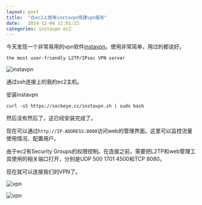```yaml
---
layout: post
title:  "在ec2上使用instavpn搭建vpn服务"
date:   2014-12-04 11:01:23
categories: instavpn ec2
---
```


今天发现一个非常易用的vpn软件[instavpn](https://github.com/sockeye44/instavpn)。使用非常简单，用过的都说好。

`the most user-friendly L2TP/IPsec VPN server`

![instavpn](http://sockeye.cc/img/instavpn.png)

通过ssh连接上的我的ec2主机。

安装instavpn

`curl -sS https://sockeye.cc/instavpn.sh | sudo bash`

然后没有然后了，这已经安装完成了。

现在可以通过`http://IP-ADDRESS:8080`访问web的管理界面。这里可以监控流量使用情况、配置用户。

由于ec2有Security Groups的权限控制。在连接之前，需要把L2TP和web管理工具使用的相关端口打开，分别是UDP 500 1701 4500和TCP 8080。

现在就可以连接我们的VPN了。

![vpn](../../../../pic/vpn1.png)

![vpn](../../../../pic/vpn2.png)

